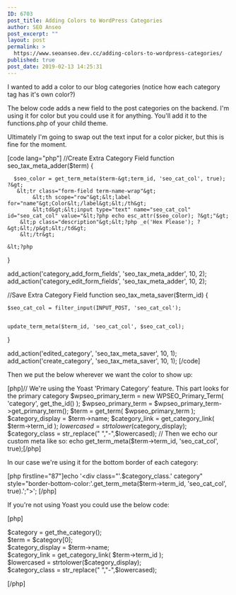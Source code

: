 ```yaml
---
ID: 6703
post_title: Adding Colors to WordPress Categories
author: SEO Anseo
post_excerpt: ""
layout: post
permalink: >
  https://www.seoanseo.dev.cc/adding-colors-to-wordpress-categories/
published: true
post_date: 2019-02-13 14:25:31
---
```

<!-- wp:paragraph -->
<p>I wanted to add a color to our blog categories (notice how each category tag has it's own color?)
</p>
<!-- /wp:paragraph -->

<!-- wp:paragraph -->
<p>
The below code adds a new field to the post categories on the backend. I'm using it for color but you could use it for anything. You'll add it to the functions.php of your child theme.
</p>
<!-- /wp:paragraph -->

<!-- wp:paragraph -->
<p>
Ultimately I'm going to swap out the text input for a color picker, but this is fine for the moment.
<br></p>
<!-- /wp:paragraph -->

<!-- wp:shortcode -->
[code lang="php"]
//Create Extra Category Field
function seo_tax_meta_adder($term) {
     
      $seo_color = get_term_meta($term-&gt;term_id, 'seo_cat_col', true);
    ?&gt;
       &lt;tr class="form-field term-name-wrap"&gt;
            &lt;th scope="row"&gt;&lt;label for="name"&gt;Color&lt;/label&gt;&lt;/th&gt;
            &lt;td&gt;&lt;input type="text" name="seo_cat_col" id="seo_cat_col" value="&lt;?php echo esc_attr($seo_color); ?&gt;"&gt;
        &lt;p class="description"&gt;&lt;?php _e('Hex Please'); ?&gt;&lt;/p&gt;&lt;/td&gt;
        &lt;/tr&gt;
 
    &lt;?php
}
 
 
add_action('category_add_form_fields', 'seo_tax_meta_adder', 10, 2);
add_action('category_edit_form_fields', 'seo_tax_meta_adder', 10, 2);
 
 
//Save Extra Category Field
function seo_tax_meta_saver($term_id) {
 
    $seo_cat_col = filter_input(INPUT_POST, 'seo_cat_col');
 
 
    update_term_meta($term_id, 'seo_cat_col', $seo_cat_col);
 
}
 
add_action('edited_category', 'seo_tax_meta_saver', 10, 1);
add_action('create_category', 'seo_tax_meta_saver', 10, 1);
[/code]
<!-- /wp:shortcode -->

<!-- wp:paragraph -->
<p> Then we put the below wherever we want the color to show up: </p>
<!-- /wp:paragraph -->

<!-- wp:shortcode -->
[php]// We're using the Yoast 'Primary Category' feature. This part looks for the primary category
		$wpseo_primary_term = new WPSEO_Primary_Term( 'category', get_the_id() );
		$wpseo_primary_term = $wpseo_primary_term-&gt;get_primary_term();
		$term = get_term( $wpseo_primary_term );
$category_display = $term->name;
			$category_link = get_category_link( $term->term_id );
			$lowercased = strtolower($category_display);
		$category_class = str_replace(" ","-",$lowercased);
// Then we echo our custom meta like so:
echo get_term_meta($term-&gt;term_id, 'seo_cat_col', true);[/php]
<!-- /wp:shortcode -->

<!-- wp:paragraph -->
<p>

In our case we're using it for the bottom border of each category:
</p>
<!-- /wp:paragraph -->

<!-- wp:shortcode -->
[php firstline="87"]echo '&lt;div class="'.$category_class.' category" style="border-bottom-color:'.get_term_meta($term-&gt;term_id, 'seo_cat_col', true).';"&gt;';
[/php]
<!-- /wp:shortcode -->

<!-- wp:paragraph -->
<p>If you're not using Yoast you could use the below code: </p>
<!-- /wp:paragraph -->

<!-- wp:paragraph -->
<p>[php]</p>
<!-- /wp:paragraph -->

<!-- wp:paragraph -->
<p>$category = get_the_category(); <br> $term = $category[0];<br> $category_display = $term->name;<br> $category_link = get_category_link( $term->term_id );<br> $lowercased = strtolower($category_display);<br> $category_class = str_replace(" ","-",$lowercased);</p>
<!-- /wp:paragraph -->

<!-- wp:paragraph -->
<p>[/php]</p>
<!-- /wp:paragraph -->